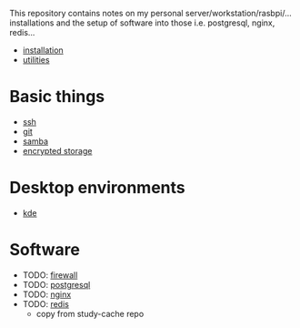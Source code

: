 This repository contains notes on my personal server/workstation/rasbpi/... installations and the setup of software into those i.e. postgresql, nginx, redis...

- [installation](/installation.md)
- [utilities](/utilities.md)

# Basic things
- [ssh](/ssh.md)
- [git](/git.md)
- [samba](/samba.md)
- [encrypted storage](/crypt.md)

# Desktop environments
- [kde](/kde.md)

# Software
- TODO: [firewall](/firewall.md)
- TODO: [postgresql](/postgresql.md)
- TODO: [nginx](/nginx.md)
- TODO: [redis](/redis.md)
    - copy from study-cache repo